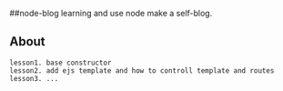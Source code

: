 ##node-blog
    learning and use node make a self-blog.

## About
    lesson1. base constructor
    lesson2. add ejs template and how to controll template and routes
    lesson3. ...